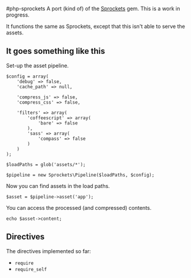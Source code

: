 #php-sprockets
A port (kind of) of the [Sprockets](https://github.com/sstephenson/sprockets) gem. This is a work in progress.

It functions the same as Sprockets, except that this isn't able to serve the assets.

## It goes something like this
Set-up the asset pipeline.

	$config = array(
		'debug' => false,
		'cache_path' => null,

		'compress_js' => false,
		'compress_css' => false,

		'filters' => array(
			'coffeescript' => array(
				'bare' => false
			),
			'sass' => array(
				'compass' => false
			)
		)
	);
	
	$loadPaths = glob('assets/*');
	
    $pipeline = new Sprockets\Pipeline($loadPaths, $config);

Now you can find assets in the load paths.

    $asset = $pipeline->asset('app');

You can access the processed (and compressed) contents.

    echo $asset->content;

## Directives
The directives implemented so far:

- `require`
- `require_self`